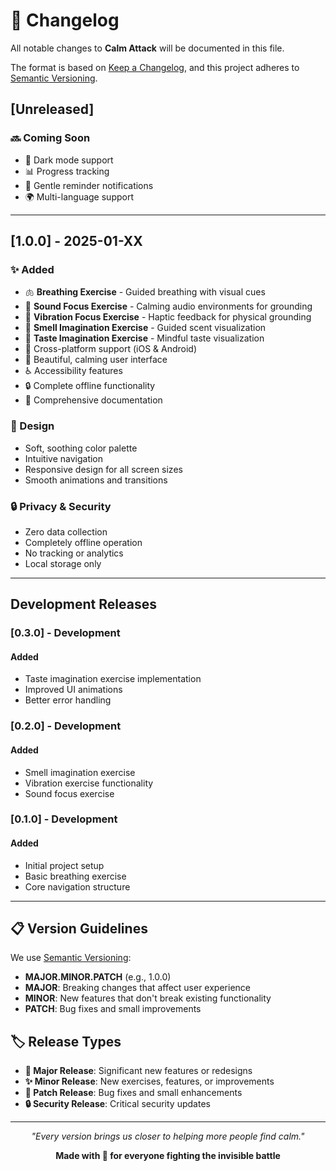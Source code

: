 # 📝 Changelog

All notable changes to **Calm Attack** will be documented in this file.

The format is based on [Keep a Changelog](https://keepachangelog.com/en/1.0.0/),
and this project adheres to [Semantic Versioning](https://semver.org/spec/v2.0.0.html).

## [Unreleased]

### 🔜 Coming Soon
- 🌙 Dark mode support
- 📊 Progress tracking
- 🔔 Gentle reminder notifications
- 🌍 Multi-language support

---

## [1.0.0] - 2025-01-XX

### ✨ Added
- 🫁 **Breathing Exercise** - Guided breathing with visual cues
- 🎵 **Sound Focus Exercise** - Calming audio environments for grounding
- 📳 **Vibration Focus Exercise** - Haptic feedback for physical grounding
- 🌸 **Smell Imagination Exercise** - Guided scent visualization
- 🍃 **Taste Imagination Exercise** - Mindful taste visualization
- 📱 Cross-platform support (iOS & Android)
- 🎨 Beautiful, calming user interface
- ♿ Accessibility features
- 🔒 Complete offline functionality
- 📖 Comprehensive documentation

### 🎨 Design
- Soft, soothing color palette
- Intuitive navigation
- Responsive design for all screen sizes
- Smooth animations and transitions

### 🔒 Privacy & Security
- Zero data collection
- Completely offline operation
- No tracking or analytics
- Local storage only

---

## Development Releases

### [0.3.0] - Development
#### Added
- Taste imagination exercise implementation
- Improved UI animations
- Better error handling

### [0.2.0] - Development
#### Added
- Smell imagination exercise
- Vibration exercise functionality
- Sound focus exercise

### [0.1.0] - Development
#### Added
- Initial project setup
- Basic breathing exercise
- Core navigation structure

---

## 📋 Version Guidelines

We use [Semantic Versioning](https://semver.org/):
- **MAJOR.MINOR.PATCH** (e.g., 1.0.0)
- **MAJOR**: Breaking changes that affect user experience
- **MINOR**: New features that don't break existing functionality
- **PATCH**: Bug fixes and small improvements

## 🏷️ Release Types

- **🚀 Major Release**: Significant new features or redesigns
- **✨ Minor Release**: New exercises, features, or improvements
- **🔧 Patch Release**: Bug fixes and small enhancements
- **🔒 Security Release**: Critical security updates

---

<div align="center">

*"Every version brings us closer to helping more people find calm."*

**Made with 💙 for everyone fighting the invisible battle**

</div>
